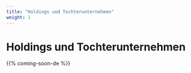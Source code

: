 ```yaml
---
title: "Holdings und Tochterunternehmen"
weight: 1
---
```


# Holdings und Tochterunternehmen

{{% coming-soon-de %}}
